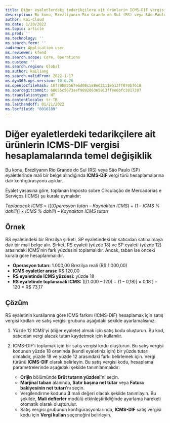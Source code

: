 ```yaml
---
title: Diğer eyaletlerdeki tedarikçilere ait ürünlerin ICMS-DIF vergisi hesaplamalarında temel değişiklik
description: Bu konu, Brezliyanın Rio Grande do Sul (RS) veya São Paulo (SP) eyaletlerinde mali bir belge alındığında ICMS-DIF vergi türü hesaplamalarına dair konfigürasyonu açıklar.
author: Kai-Cloud
ms.date: 1/20/2022
ms.topic: article
ms.prod: ''
ms.technology: ''
ms.search.form: ''
audience: Application user
ms.reviewer: kfend
ms.search.scope: Core, Operations
ms.custom: ''
ms.search.region: Global
ms.author: kailiang
ms.search.validFrom: 2022-1-17
ms.dyn365.ops.version: 10.0.26
ms.openlocfilehash: 16f78b85567e6d08c588e621119513ff070bf618
ms.sourcegitcommit: 68655c5673aef9892063e5913ffee6bfc3817387
ms.translationtype: HT
ms.contentlocale: tr-TR
ms.lasthandoff: 01/21/2022
ms.locfileid: "8016189"
---
```

# <a name="basis-change-in-icms-dif-tax-calculations-for-products-from-suppliers-in-other-states"></a>Diğer eyaletlerdeki tedarikçilere ait ürünlerin ICMS-DIF vergisi hesaplamalarında temel değişiklik

Bu konu, Brezliyanın Rio Grande do Sul (RS) veya São Paulo (SP) eyaletlerinde mali bir belge alındığında **ICMS-DIF** vergi türü hesaplamalarına dair konfigürasyonu açıklar.

Eyalet yasasına göre, toplanan Imposto sobre Circulação de Mercadorias e Serviços (ICMS) şu kurala uymalıdır:

*Toplanacak ICMS* = ([(*Operasyon tutarı* – *Kaynaktan ICMS*) ÷ (1 – *ICMS % dahili*)] × *ICMS % dahili*) – *Kaynaktan ICMS tutarı*

## <a name="example"></a>Örnek

RS eyaletindeki bir Brezilya şirketi, SP eyaletindeki bir satıcıdan satınalmaya dair bir mali belge alır. Şirket, RS eyaleti (yüzde 18) ve SP eyaleti (yüzde 12) arasındaki ICMS'nin fark yüzdesini toplamalıdır. Ancak, taban ise önceki kurala göre hesaplanmalıdır.

- **Operasyon tutarı:** 1.000,00 Brezilya reali (R$ 1.000,00)
- **ICMS eyaletler arası:** R$ 120,00
- **RS eyaletinde ICMS yüzdesi:** yüzde 18
- **RS eyaletinde toplanacak ICMS:** (\[(1.000 – 120) ÷ (1 – 0,18)\] × 0,18 ) – 120 = R$ 73,17 

## <a name="resolution"></a>Çözüm

RS eyaletinin kurallarına göre ICMS farkını (ICMS-DIF) hesaplamak için satış vergisi kodları ve satış vergisi grubunu aşağıdaki şekilde ayarlamalısınız:

1. Yüzde 12 ICMS'yi (diğer eyalete) almak için satış kodu oluşturun. Bu kod, satıcıdan vergi alacak tutarı kaydetmek için kullanılır.
2. ICMS-DIF'i toplamak için bir satış vergisi kodu oluşturun. Bu satış vergisi kodunun yüzde 18 oranında (kendi eyaletiniz için) bir yüzde tutarı olmalıdır, yüzde 18 ve yüzde 12 arasındaki farkı belirlemek için. Vergi türünü **ICMS-DIF** olarak belirleyin. Bu satış vergisi kodu, hesaplama parametrelerinde aşağıdaki şekilde tanımlanmalıdır:

    - **Orijin** bölümünde **Brüt tutarın yüzdesi**'ni seçin.
    - **Marjinal taban** alanında, **Satır başına net tutar** veya **Fatura bakiyesinin net tutarı**'nı seçin.
    - Vergilendirme kodunu **3** mali değeri olacak şekilde tanımlayın. Bu şekilde, **Mali defterler** modülü etkinleştirildiğinde ayarlama hareketi otomatik olarak oluşturulur.
    - Satış vergisi grubunun konfigürasyonlarında, **ICMS-DIF** satış vergisi kodu için **Vergi kullan** seçeneğini belirleyin.
